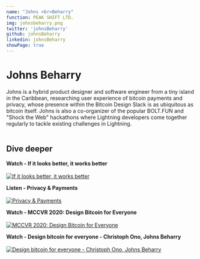 ```yaml
---
name: "Johns <br>Beharry"
function: PEAK SHIFT LTD.
img: johnsbeharry.png
twitter: 'johnsBeharry'
github: johnsBeharry
linkedin: johnsBeharry
showPage: true
---
```


# Johns Beharry
 
Johns is a hybrid product designer and software engineer from a tiny island in the Caribbean, researching user experience of bitcoin payments and privacy, whose presence within the Bitcoin Design Slack is as ubiquitous as bitcoin itself. Johns is also a co-organizer of the popular BOLT.FUN and "Shock the Web" hackathons where Lightning developers come together regularly to tackle existing challenges in Lightning.
<br><br>


## Dive deeper


<div class="grid grid-cols-1 md:grid-cols-2 gap-5">
<div class="p-3 my-2">

**Watch - If it looks better, it works better** <br><br>
[ ![If it looks better, it works better](/2022/content/johns_ab21.png)](https://youtu.be/CY_RpZLvLzo/)
</div>

<div class="p-3 my-2">

**Listen - Privacy & Payments** <br><br>
[ ![Privacy & Payments](/2022/content/johns_advancing.png)](https://podcast.advancingbitcoin.com/1450198/6612919-privacy-payments-with-johns-beharry/)
</div>

<div class="p-3 my-2">

**Watch - MCCVR 2020: Design Bitcoin for Everyone** <br><br>
[ ![MCCVR 2020: Design Bitcoin for Everyone](/2022/content/johns_mccvr.png)](https://www.youtube.com/watch?v=n2auo8bGKm0/)
</div>

<div class="p-3 my-2">

**Watch - Design bitcoin for everyone - Christoph Ono, Johns Beharry** <br><br>
[ ![Design bitcoin for everyone - Christoph Ono, Johns Beharry](/2022/content/johns_design.png)](https://www.youtube.com/watch?v=Z6R15IQB1LI/)
</div>

</div>

<br>


